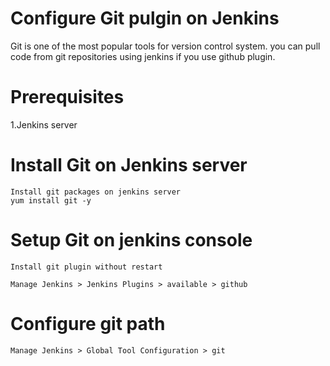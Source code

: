 # Configure Git pulgin on Jenkins
Git is one of the most popular tools for version control system. you can pull code from git repositories using jenkins if you use github plugin.

# Prerequisites
1.Jenkins server

# Install Git on Jenkins server

    Install git packages on jenkins server
    yum install git -y

# Setup Git on jenkins console

    Install git plugin without restart

    Manage Jenkins > Jenkins Plugins > available > github
# Configure git path

    Manage Jenkins > Global Tool Configuration > git
